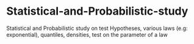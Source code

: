 # Statistical-and-Probabilistic-study
Statistical and Probabilistic study on test Hypotheses, various laws (e.g: exponential), quantiles, densities, test on the parameter of a law
